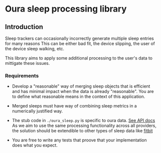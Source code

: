 # Oura sleep processing library


## Introduction

Sleep trackers can occasionally incorrectly generate multiple sleep entries for many reasons
This can be either bad fit, the device slipping, the user of the device sleep walking, etc.

This library aims to apply some additional processing to the user's data to mittigate these issues.

### Requirements

- Develop a "reasonable" way of merging sleep objects that is efficient and has minimal impact when
the data is already "reasonable". You are to define what reasonable means in the context of this application.

- Merged sleeps must have way of combining sleep metrics in a numerically justified way.

- The stub code in `./oura_sleep.py` is specific to oura data. [See API docs](https://cloud.ouraring.com/v2/docs#operation/Multiple_daily_sleep_Documents_v2_usercollection_daily_sleep_get)
  As we aim to use the same processing functionality across all providers, the solution should be extendible to other types
  of sleep data like [fitbit](https://dev.fitbit.com/build/reference/web-api/sleep/get-sleep-log-by-date-range/)

- You are free to write any tests that proove that your implementation does what you expect.

